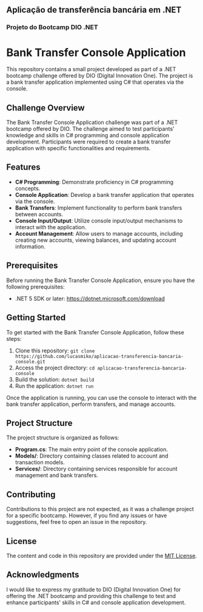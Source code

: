 
## Aplicação de transferência bancária em .NET

### Projeto do Bootcamp DIO .NET

# Bank Transfer Console Application

This repository contains a small project developed as part of a .NET bootcamp challenge offered by DIO (Digital Innovation One). The project is a bank transfer application implemented using C# that operates via the console.

## Challenge Overview

The Bank Transfer Console Application challenge was part of a .NET bootcamp offered by DIO. The challenge aimed to test participants' knowledge and skills in C# programming and console application development. Participants were required to create a bank transfer application with specific functionalities and requirements.

## Features

- **C# Programming**: Demonstrate proficiency in C# programming concepts.
- **Console Application**: Develop a bank transfer application that operates via the console.
- **Bank Transfers**: Implement functionality to perform bank transfers between accounts.
- **Console Input/Output**: Utilize console input/output mechanisms to interact with the application.
- **Account Management**: Allow users to manage accounts, including creating new accounts, viewing balances, and updating account information.

## Prerequisites

Before running the Bank Transfer Console Application, ensure you have the following prerequisites:

- .NET 5 SDK or later: https://dotnet.microsoft.com/download

## Getting Started

To get started with the Bank Transfer Console Application, follow these steps:

1. Clone this repository: `git clone https://github.com/lucasmiko/aplicacao-transferencia-bancaria-console.git`
2. Access the project directory: `cd aplicacao-transferencia-bancaria-console`
3. Build the solution: `dotnet build`
4. Run the application: `dotnet run`

Once the application is running, you can use the console to interact with the bank transfer application, perform transfers, and manage accounts.

## Project Structure

The project structure is organized as follows:

- **Program.cs**: The main entry point of the console application.
- **Models/**: Directory containing classes related to account and transaction models.
- **Services/**: Directory containing services responsible for account management and bank transfers.

## Contributing

Contributions to this project are not expected, as it was a challenge project for a specific bootcamp. However, if you find any issues or have suggestions, feel free to open an issue in the repository.

## License

The content and code in this repository are provided under the [MIT License](LICENSE).

## Acknowledgments

I would like to express my gratitude to DIO (Digital Innovation One) for offering the .NET bootcamp and providing this challenge to test and enhance participants' skills in C# and console application development.
